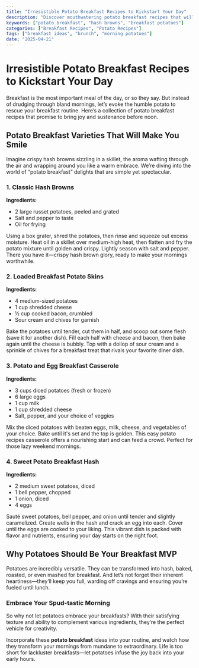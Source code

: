 ```yaml
---
title: "Irresistible Potato Breakfast Recipes to Kickstart Your Day"
description: "Discover mouthwatering potato breakfast recipes that will elevate your mornings. From crispy hash browns to hearty casseroles, find your perfect breakfast potato dish."
keywords: ["potato breakfast", "hash browns", "breakfast potatoes"]
categories: ["Breakfast Recipes", "Potato Recipes"]
tags: ["breakfast ideas", "brunch", "morning potatoes"]
date: "2025-04-21"
---
```


# Irresistible Potato Breakfast Recipes to Kickstart Your Day

Breakfast is the most important meal of the day, or so they say. But instead of drudging through bland mornings, let’s evoke the humble potato to rescue your breakfast routine. Here’s a collection of potato breakfast recipes that promise to bring joy and sustenance before noon. 

## Potato Breakfast Varieties That Will Make You Smile

Imagine crispy hash browns sizzling in a skillet, the aroma wafting through the air and wrapping around you like a warm embrace. We’re diving into the world of “potato breakfast” delights that are simple yet spectacular.

### 1. Classic Hash Browns

**Ingredients:**
- 2 large russet potatoes, peeled and grated
- Salt and pepper to taste
- Oil for frying

Using a box grater, shred the potatoes, then rinse and squeeze out excess moisture. Heat oil in a skillet over medium-high heat, then flatten and fry the potato mixture until golden and crispy. Lightly season with salt and pepper. There you have it—crispy hash brown glory, ready to make your mornings worthwhile.

### 2. Loaded Breakfast Potato Skins

**Ingredients:**
- 4 medium-sized potatoes
- 1 cup shredded cheese
- ½ cup cooked bacon, crumbled
- Sour cream and chives for garnish

Bake the potatoes until tender, cut them in half, and scoop out some flesh (save it for another dish). Fill each half with cheese and bacon, then bake again until the cheese is bubbly. Top with a dollop of sour cream and a sprinkle of chives for a breakfast treat that rivals your favorite diner dish.

### 3. Potato and Egg Breakfast Casserole

**Ingredients:**
- 3 cups diced potatoes (fresh or frozen)
- 6 large eggs
- 1 cup milk
- 1 cup shredded cheese
- Salt, pepper, and your choice of veggies

Mix the diced potatoes with beaten eggs, milk, cheese, and vegetables of your choice. Bake until it's set and the top is golden. This easy potato recipes casserole offers a nourishing start and can feed a crowd. Perfect for those lazy weekend mornings.

### 4. Sweet Potato Breakfast Hash

**Ingredients:**
- 2 medium sweet potatoes, diced
- 1 bell pepper, chopped
- 1 onion, diced
- 4 eggs

Sauté sweet potatoes, bell pepper, and onion until tender and slightly caramelized. Create wells in the hash and crack an egg into each. Cover until the eggs are cooked to your liking. This vibrant dish is packed with flavor and nutrients, ensuring your day starts on the right foot.

## Why Potatoes Should Be Your Breakfast MVP

Potatoes are incredibly versatile. They can be transformed into hash, baked, roasted, or even mashed for breakfast. And let’s not forget their inherent heartiness—they’ll keep you full, warding off cravings and ensuring you’re fueled until lunch. 

### Embrace Your Spud-tastic Morning

So why not let potatoes embrace your breakfasts? With their satisfying texture and ability to complement various ingredients, they’re the perfect vehicle for creativity. 

Incorporate these **potato breakfast** ideas into your routine, and watch how they transform your mornings from mundane to extraordinary. Life is too short for lackluster breakfasts—let potatoes infuse the joy back into your early hours.